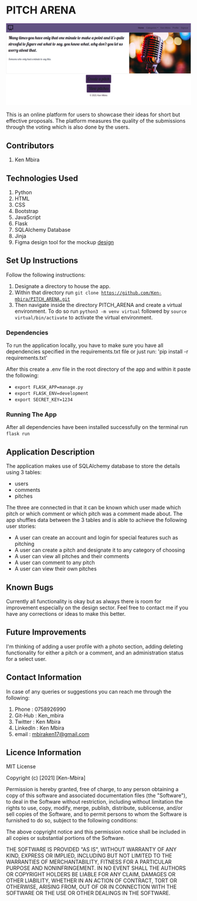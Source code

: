 # PITCH ARENA
<img src="app/static/pitch1.png">

This is an online platform for users to showcase their ideas for short but effective proposals. The platform measures the quality of the submissions through the voting which is also done by the users.

## Contributors
1. Ken Mbira

## Technologies Used
1. Python
2. HTML
3. CSS
4. Bootstrap
5. JavaScript
6. Flask
7. SQLAlchemy Database
8. Jinja
9. Figma design tool for the mockup [design](https://www.figma.com/file/4763G0ng5yxQCrTqZynfT4/Pitch-Arena?node-id=0%3A1)

## Set Up Instructions
Follow the following instructions:
1. Designate a directory to house the app.
2. Within that directory run <code>git clone https://github.com/Ken-mbira/PITCH_ARENA.git</code>
3. Then navigate inside the directory PITCH_ARENA and create a virtual environment. To do so run <code>python3 -m venv virtual</code> followed by <code>source virtual/bin/activate</code> to activate the virtual environment.

### Dependencies
To run the application locally, you have to make sure you have all dependencies specified in the requirements.txt file or just run: 
'pip install -r requirements.txt'

After this create a .env file in the root directory of the app and within it paste the following:
- <code>export FLASK_APP=manage.py</code>
- <code>export FLASK_ENV=development</code>
- <code>export SECRET_KEY=1234</code>
  
### Running The App
After all dependencies have been installed successfully on the terminal run <code>flask run</code>


## Application Description
The application makes use of SQLAlchemy database to store the details using 3 tables: 
- users
- comments
- pitches

The three are connected in that it can be known which user made which pitch or which comment or which pitch was a comment made about.
The app shuffles data between the 3 tables and is able to achieve the following user stories:
- A user can create an account and login for special features such as pitching
- A user can create a pitch and designate it to any category of choosing
- A user can view all pitches and their comments
- A user can comment to any pitch
- A user can view their own pitches

## Known Bugs
Currently all functionality is okay but as always there is room for improvement especially on the design sector. Feel free to contact me if you have any corrections or ideas to make this better.

## Future Improvements
I'm thinking of adding a user profile with a photo section, adding deleting functionality for either a pitch or a comment, and an administration status for a select user.

## Contact Information
In case of any queries or suggestions you can reach me through the following:
1. Phone : 0758926990
2. Git-Hub : Ken_mbira
3. Twitter : Ken Mbira
4. LinkedIn : Ken Mbira
5. email : mbiraken17@gmail.com

## Licence Information
MIT License

Copyright (c) [2021] [Ken-Mbira]

Permission is hereby granted, free of charge, to any person obtaining a copy of this software and associated documentation files (the "Software"), to deal in the Software without restriction, including without limitation the rights to use, copy, modify, merge, publish, distribute, sublicense, and/or sell copies of the Software, and to permit persons to whom the Software is furnished to do so, subject to the following conditions:

The above copyright notice and this permission notice shall be included in all copies or substantial portions of the Software.

THE SOFTWARE IS PROVIDED "AS IS", WITHOUT WARRANTY OF ANY KIND, EXPRESS OR IMPLIED, INCLUDING BUT NOT LIMITED TO THE WARRANTIES OF MERCHANTABILITY, FITNESS FOR A PARTICULAR PURPOSE AND NONINFRINGEMENT. IN NO EVENT SHALL THE AUTHORS OR COPYRIGHT HOLDERS BE LIABLE FOR ANY CLAIM, DAMAGES OR OTHER LIABILITY, WHETHER IN AN ACTION OF CONTRACT, TORT OR OTHERWISE, ARISING FROM, OUT OF OR IN CONNECTION WITH THE SOFTWARE OR THE USE OR OTHER DEALINGS IN THE SOFTWARE.


